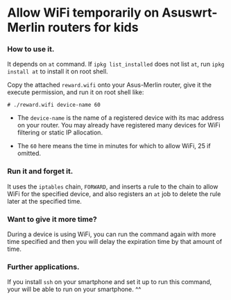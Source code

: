 # Allow WiFi temporarily on Asuswrt-Merlin routers for kids

### How to use it.

It depends on `at` command. If `ipkg list_installed` does not list `at`, run `ipkg install at` to install it on root shell.

Copy the attached `reward.wifi` onto your Asus-Merlin router, give it the execute permission, and run it on root shell like:
```
# ./reward.wifi device-name 60
```
- The `device-name` is the name of a registered device with its mac address on your router. You may already have registered many devices for WiFi filtering or static IP allocation.

- The `60` here means the time in minutes for which to allow WiFi, 25 if omitted.

### Run it and forget it.

It uses the `iptables` chain, `FORWARD`, and inserts a rule to the chain to allow WiFi for the specified device, and also registers an `at` job to delete the rule later at the specified time.

### Want to give it more time?

During a device is using WiFi, you can run the command again with more time specified and then you will delay the expiration time by that amount of time.

### Further applications.

If you install `ssh` on your smartphone and set it up to run this command, your will be able to run on your smartphone. ^^
